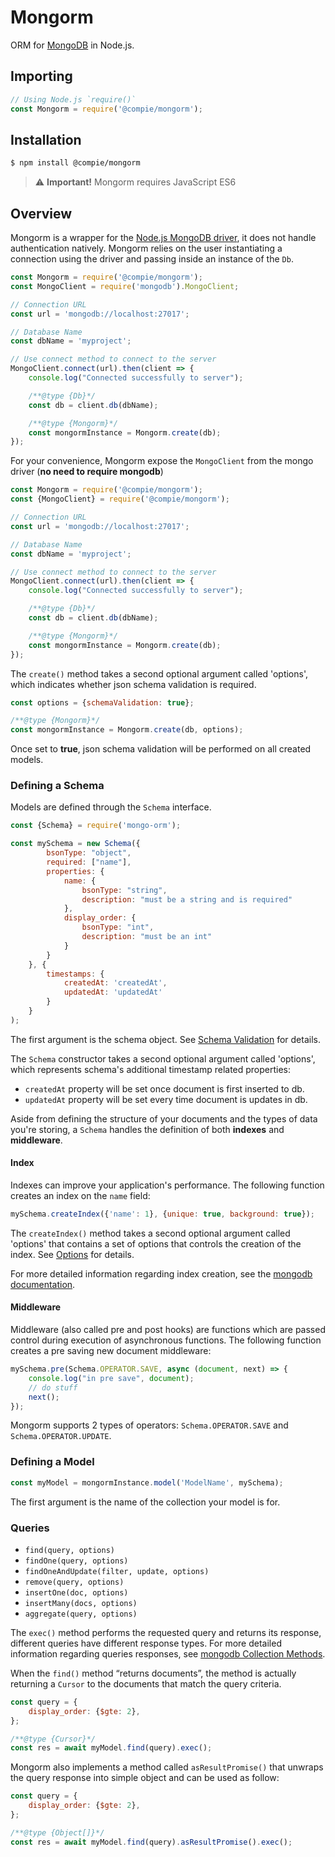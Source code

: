 Mongorm
======================
ORM for [MongoDB](https://www.mongodb.com/) in Node.js.

## Importing

```javascript
// Using Node.js `require()`
const Mongorm = require('@compie/mongorm');
```

## Installation

```sh
$ npm install @compie/mongorm
```
> :warning: **Important!** Mongorm requires JavaScript ES6 

## Overview

Mongorm is a wrapper for the [Node.js MongoDB driver](https://www.mongodb.com/), it does not handle authentication natively.
Mongorm relies on the user instantiating a connection using the driver and passing inside an instance of the `Db`.

```js
const Mongorm = require('@compie/mongorm');
const MongoClient = require('mongodb').MongoClient;

// Connection URL
const url = 'mongodb://localhost:27017';

// Database Name
const dbName = 'myproject';

// Use connect method to connect to the server
MongoClient.connect(url).then(client => {
    console.log("Connected successfully to server");

    /**@type {Db}*/
    const db = client.db(dbName);

    /**@type {Mongorm}*/
    const mongormInstance = Mongorm.create(db);
});
```

For your convenience, Mongorm expose the `MongoClient` from the mongo driver (**no need to require mongodb**)

```js
const Mongorm = require('@compie/mongorm');
const {MongoClient} = require('@compie/mongorm');

// Connection URL
const url = 'mongodb://localhost:27017';

// Database Name
const dbName = 'myproject';

// Use connect method to connect to the server
MongoClient.connect(url).then(client => {
    console.log("Connected successfully to server");

    /**@type {Db}*/
    const db = client.db(dbName);

    /**@type {Mongorm}*/
    const mongormInstance = Mongorm.create(db);
});
```

The `create()` method takes a second optional argument called 'options', which indicates whether json schema validation is required.

```js
const options = {schemaValidation: true};

/**@type {Mongorm}*/
const mongormInstance = Mongorm.create(db, options);
```

Once set to **true**, json schema validation will be performed on all created models.

### Defining a Schema

Models are defined through the `Schema` interface.

```js
const {Schema} = require('mongo-orm');

const mySchema = new Schema({
        bsonType: "object",
        required: ["name"],
        properties: {
            name: {
                bsonType: "string",
                description: "must be a string and is required"
            },
            display_order: {
                bsonType: "int",
                description: "must be an int"
            }
        }
    }, {
        timestamps: {
            createdAt: 'createdAt',
            updatedAt: 'updatedAt'
        }
    }
);
```

The first argument is the schema object. See [Schema Validation](https://docs.mongodb.com/manual/core/schema-validation/index.html) for details.

The `Schema` constructor takes a second optional argument called 'options', which represents schema's additional timestamp related properties:
* `createdAt` property will be set once document is first inserted to db.
* `updatedAt` property will be set every time document is updates in db.


Aside from defining the structure of your documents and the types of data you're storing, a `Schema` handles the definition of both **indexes** and **middleware**.

#### Index

Indexes can improve your application's performance. The following function creates an index on the `name` field:
```js
mySchema.createIndex({'name': 1}, {unique: true, background: true});
```

The `createIndex()` method takes a second optional argument called 'options' that contains a set of options that controls the creation of the index. See [Options](https://docs.mongodb.com/manual/reference/method/db.collection.createIndex/index.html#ensureindex-options) for details.

For more detailed information regarding index creation, see the [mongodb documentation](https://docs.mongodb.com/manual/reference/method/db.collection.createIndex/).

#### Middleware

Middleware (also called pre and post hooks) are functions which are passed control during execution of asynchronous functions. The following function creates a pre saving new document middleware:
```js
mySchema.pre(Schema.OPERATOR.SAVE, async (document, next) => {
    console.log("in pre save", document);
    // do stuff
    next();
});
```
Mongorm supports 2 types of operators: `Schema.OPERATOR.SAVE` and `Schema.OPERATOR.UPDATE`.

### Defining a Model

```js
const myModel = mongormInstance.model('ModelName', mySchema);
```

The first argument is the name of the collection your model is for.

### Queries

* `find(query, options)`
* `findOne(query, options)`
* `findOneAndUpdate(filter, update, options)`
* `remove(query, options)`
* `insertOne(doc, options)`
* `insertMany(docs, options)`
* `aggregate(query, options)`


The `exec()` method performs the requested query and returns its response, different queries have different response types.
For more detailed information regarding queries responses, see [mongodb Collection Methods](https://docs.mongodb.com/manual/reference/method/js-collection/).

When the `find()` method “returns documents”, the method is actually returning a `Cursor` to the documents that match the query criteria.

```js
const query = {
    display_order: {$gte: 2},
};

/**@type {Cursor}*/
const res = await myModel.find(query).exec();
```

Mongorm also implements a method called `asResultPromise()` that unwraps the query response into simple object and can be used as follow:

```js
const query = {
    display_order: {$gte: 2},
};

/**@type {Object[]}*/
const res = await myModel.find(query).asResultPromise().exec();
```
